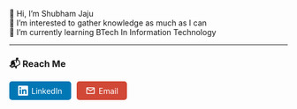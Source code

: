 <!---
shubhamjaju03/shubhamjaju03 is a ✨ special ✨ repository because its `README.md` (this file) appears on your GitHub profile.
You can click the Preview link to take a look at your changes.
--->

👋 Hi, I’m Shubham Jaju  
👀 I’m interested to gather knowledge as much as I can  
🌱 I’m currently learning BTech In Information Technology  

---

### 📬 Reach Me

<div style="display: flex; gap: 10px; flex-wrap: wrap;">
  <a href="https://www.linkedin.com/in/shubhamjaju03/ " target="_blank" rel="noopener noreferrer" style="text-decoration: none;">
    <div style="background-color: #0077B5; color: white; padding: 8px 16px; border-radius: 5px; display: flex; align-items: center;">
      <svg xmlns="http://www.w3.org/2000/svg" width="18" height="18" viewBox="0 0 24 24" fill="white" style="margin-right: 6px;">
        <path d="M20.447 20.452h-3.554v-5.569c0-1.328-.027-3.037-1.852-3.037-1.853 0-2.136 1.445-2.136 2.939v5.667H9.351V9h3.414v1.561h.046c.477-.9 1.637-1.85 3.37-1.85 3.601 0 4.267 2.37 4.267 5.456v6.289zM5.337 7.433c-1.144 0-2.063-.926-2.063-2.065 0-1.138.92-2.063 2.063-2.063 1.14 0 2.064.925 2.064 2.063 0 1.139-.925 2.065-2.064 2.065zm1.782 13.019H3.555V9h3.564v11.452zM22.225 0H1.771C.792 0 0 .774 0 1.729v20.542C0 23.227.792 24 1.771 24h20.451C23.2 24 24 23.227 24 22.271V1.729C24 .774 23.2 0 22.222 0h.003z"/>
      </svg>
      LinkedIn
    </div>
  </a>

  <a href="mailto:shubhamjaju03@gmail.com" style="text-decoration: none;">
    <div style="background-color: #D14836; color: white; padding: 8px 16px; border-radius: 5px; display: flex; align-items: center;">
      <svg xmlns="http://www.w3.org/2000/svg" width="18" height="18" viewBox="0 0 24 24" fill="white" style="margin-right: 6px;">
        <path d="M22 6c0-1.1-.9-2-2-2H4c-1.1 0-2 .9-2 2v12c0 1.1.9 2 2 2h16c1.1 0 2-.9 2-2V6zm-2 0L12 11 4 6h16zM4 18V8.25l8 5.5 8-5.5V18H4z"/>
      </svg>
      Email
    </div>
  </a>
</div>
